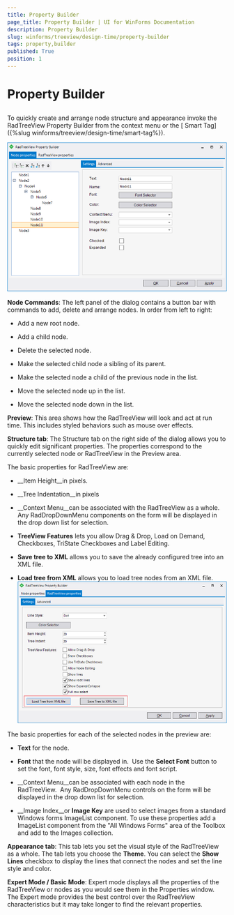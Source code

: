 ```yaml
---
title: Property Builder
page_title: Property Builder | UI for WinForms Documentation
description: Property Builder
slug: winforms/treeview/design-time/property-builder
tags: property,builder
published: True
position: 1
---
```


# Property Builder



## 

To quickly create and arrange node structure and appearance invoke the 
        RadTreeView Property Builder from the context menu or the 
        [
        Smart Tag]({%slug winforms/treeview/design-time/smart-tag%}).

![treeview-design-time-property-builder 001](images/treeview-design-time-property-builder001.png)

__Node Commands__: The left panel of the dialog contains a button bar with commands to add, delete and arrange nodes. In order from left to right: 

* Add a new root node.

* Add a child node.

* Delete the selected node.

* Make the selected child node a sibling of its parent.

* Make the selected node a child of the previous node in the list.

* Move the selected node up in the list.

* Move the selected node down in the list.

__Preview__: This area shows how the RadTreeView will look and act at run time. This includes styled behaviors such as mouse over effects. 

__Structure tab__: The Structure tab on the right side of the dialog allows you to quickly edit significant properties. The properties correspond to the currently selected node or RadTreeView in the Preview area. 

The basic properties for RadTreeView are: 

* __Item Height__in pixels.

* __Tree Indentation__in pixels

* __Context Menu__can be associated with the RadTreeView as a whole. 
              Any RadDropDownMenu components on the form will be displayed in the drop down list for selection. 

* __TreeView Features__ lets you allow Drag & Drop, 
              Load on Demand, Checkboxes, TriState Checkboxes and Label Editing.

* __Save tree to XML__ allows you to save the already configured tree into an XML file.
              

* __Load tree from XML__ allows you to load tree nodes from an XML file.
              ![treeview-design-time-property-builder 002](images/treeview-design-time-property-builder002.png)

The basic properties for each of the selected nodes in the preview are:

* __Text__ for the node.

* __Font__ that the node will be displayed in. 
              Use the __Select Font__ button to set the font, font style, size, font effects and font script.

* __Context Menu__can be associated with each node in the RadTreeView. 
              Any RadDropDownMenu controls on the form will be displayed in the drop down list for selection.

* __Image Index__or __Image Key__ are used to select images from a 
              standard Windows forms ImageList component. To use these properties add a ImageList component from the "All Windows Forms" area of the
              Toolbox and add to the Images collection.

__Appearance tab__: This tab lets you set the visual style of the RadTreeView as a whole. The tab lets you choose the __Theme__. You can select the __Show Lines__ checkbox to display the lines that connect the nodes and set the line style and color.

__Expert Mode / Basic Mode__: Expert mode displays all the properties of the RadTreeView or nodes as you would see them in the Properties window. The Expert mode provides the best control over the RadTreeView characteristics but it may take longer to find the relevant properties.
